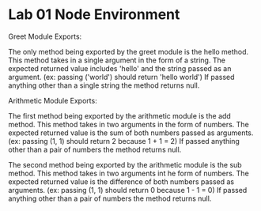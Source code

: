 # Lab 01 Node Environment

Greet Module Exports:

  The only method being exported by the greet module is the hello method. This method takes in a single argument in the form of a string.
  The expected returned value includes 'hello' and the string passed as an argument. (ex: passing ('world') should return 'hello world')
  If passed anything other than a single string the method returns null.

Arithmetic Module Exports:

  The first method being exported by the arithmetic module is the add method. This method takes in two arguments in the form of numbers.
  The expected returned value is the sum of both numbers passed as arguments. (ex: passing (1, 1) should return 2 because 1 + 1 = 2)
  If passed anything other than a pair of numbers the method returns null.

  The second method being exported by the arithmetic module is the sub method. This method takes in two arguments int he form of numbers.
  The expected returned value is the difference of both numbers passed as arguments. (ex: passing (1, 1) should return 0 because 1 - 1 = 0)
  If passed anything other than a pair of numbers the method returns null.
